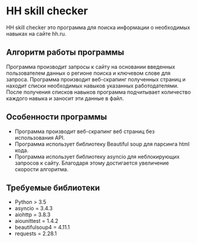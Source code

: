 # HH skill checker
HH skill checker это программа для поиска информации о необходимых навыках на сайте hh.ru.
## Алгоритм работы программы
Программа производит запросы к сайту на основании введенных пользователем данных о регионе поиска и ключевом слове для запроса. Программа производит веб-скрапинг полученных страниц и находит списки необходимых навыков указанных работодателями. После получения списков навыков программа подчитывает количество каждого навыка и заносит эти данные в файл.
## Особенности программы
- Программа производит веб-скрапинг веб страниц без использования API.
- Программа использует библиотеку Beautiful soup для парсинга html кода.
- Программа иcпользует библиотеку asyncio для неблокирующих запросов к сайту. Благодаря этому достигается увеличение скорости алгоритма.
## Требуемые библиотеки
- Python > 3.5
- asyncio = 3.4.3
- aiohttp = 3.8.3
- aiounittest = 1.4.2
- beautifulsoup4 = 4.11.1
- requests = 2.28.1
